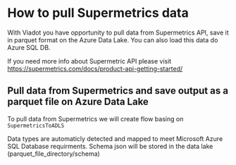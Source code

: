 # How to pull Supermetrics data

With Viadot you have opportunity to pull data from Supermetrics API, save it in parquet format on the Azure Data Lake. You can also load this data do Azure SQL DB.

If you need more info about Supermetric API please visit https://supermetrics.com/docs/product-api-getting-started/

## Pull data from Supermetrics and save output as a parquet file on Azure Data Lake

To pull data from Supermetrics we will create flow basing on `SupermetricsToADLS`


Data types are automaticly detected and mapped to meet Microsoft Azure SQL Database requirments. Schema json will be stored in the data lake (parquet_file_directory/schema) 


